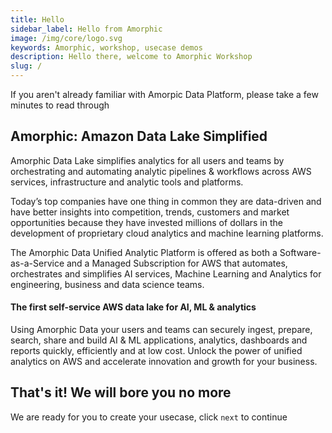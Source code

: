 ```yaml
---
title: Hello
sidebar_label: Hello from Amorphic
image: /img/core/logo.svg
keywords: Amorphic, workshop, usecase demos
description: Hello there, welcome to Amorphic Workshop
slug: /
---
```


If you aren't already familiar with Amorpic Data Platform, please take a few minutes to read through


## Amorphic: Amazon Data Lake Simplified

Amorphic Data Lake simplifies analytics for all users and teams by orchestrating and automating analytic pipelines & workflows across AWS services, infrastructure and analytic tools and platforms.

Today’s top companies have one thing in common they are data-driven and have better insights into competition, trends, customers and market opportunities because they have invested millions of dollars in the development of proprietary cloud analytics and machine learning platforms.

The Amorphic Data Unified Analytic Platform is offered as both a Software-as-a-Service and a Managed Subscription for AWS that automates, orchestrates and simplifies AI services, Machine Learning and Analytics for engineering, business and data science teams.

#### The first self-service AWS data lake for AI, ML & analytics

Using Amorphic Data your users and teams can securely ingest, prepare, search, share and build AI & ML applications, analytics, dashboards and reports quickly, efficiently and at low cost. Unlock the power of unified analytics on AWS and accelerate innovation and growth for your business.

## That's it! We will bore you no more

We are ready for you to create your usecase, click `next` to continue

